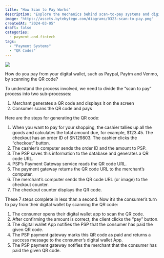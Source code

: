 ```yaml
---
title: "How Scan to Pay Works"
description: "Explore the mechanics behind scan-to-pay systems and digital wallets."
image: "https://assets.bytebytego.com/diagrams/0323-scan-to-pay.png"
createdAt: "2024-03-05"
draft: false
categories:
  - payment-and-fintech
tags:
  - "Payment Systems"
  - "QR Codes"
---
```


![](https://assets.bytebytego.com/diagrams/0323-scan-to-pay.png)

How do you pay from your digital wallet, such as Paypal, Paytm and Venmo, by scanning the QR code?

To understand the process involved, we need to divide the “scan to pay” process into two sub-processes:

1. Merchant generates a QR code and displays it on the screen
2. Consumer scans the QR code and pays

Here are the steps for generating the QR code:

1. When you want to pay for your shopping, the cashier tallies up all the goods and calculates the total amount due, for example, $123.45. The checkout has an order ID of SN129803. The cashier clicks the “checkout” button.
2. The cashier’s computer sends the order ID and the amount to PSP.
3. The PSP saves this information to the database and generates a QR code URL.
4. PSP’s Payment Gateway service reads the QR code URL.
5. The payment gateway returns the QR code URL to the merchant’s computer.
6. The merchant’s computer sends the QR code URL (or image) to the checkout counter.
7. The checkout counter displays the QR code.

These 7 steps complete in less than a second. Now it’s the consumer’s turn to pay from their digital wallet by scanning the QR code:

1. The consumer opens their digital wallet app to scan the QR code.
2. After confirming the amount is correct, the client clicks the “pay” button.
3. The digital wallet App notifies the PSP that the consumer has paid the given QR code.
4. The PSP payment gateway marks this QR code as paid and returns a success message to the consumer’s digital wallet App.
5. The PSP payment gateway notifies the merchant that the consumer has paid the given QR code.
